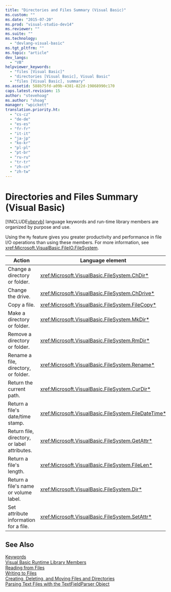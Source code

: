 ```yaml
---
title: "Directories and Files Summary (Visual Basic)"
ms.custom: ""
ms.date: "2015-07-20"
ms.prod: "visual-studio-dev14"
ms.reviewer: ""
ms.suite: ""
ms.technology: 
  - "devlang-visual-basic"
ms.tgt_pltfrm: ""
ms.topic: "article"
dev_langs: 
  - "VB"
helpviewer_keywords: 
  - "files [Visual Basic]"
  - "directories [Visual Basic], Visual Basic"
  - "files [Visual Basic], summary"
ms.assetid: 588b75fd-a09b-4381-822d-19868990c170
caps.latest.revision: 15
author: "stevehoag"
ms.author: "shoag"
manager: "wpickett"
translation.priority.ht: 
  - "cs-cz"
  - "de-de"
  - "es-es"
  - "fr-fr"
  - "it-it"
  - "ja-jp"
  - "ko-kr"
  - "pl-pl"
  - "pt-br"
  - "ru-ru"
  - "tr-tr"
  - "zh-cn"
  - "zh-tw"
---
```

# Directories and Files Summary (Visual Basic)
[!INCLUDE[vbprvb](../../../csharp\programming-guide\concepts\linq/includes/vbprvb_md.md)] language keywords and run-time library members are organized by purpose and use.  
  
 Using the `My` feature gives you greater productivity and performance in file I/O operations than using these members. For more information, see <xref:Microsoft.VisualBasic.FileIO.FileSystem>.  
  
|**Action**|**Language element**|  
|----------------|--------------------------|  
|Change a directory or folder.|<xref:Microsoft.VisualBasic.FileSystem.ChDir*>|  
|Change the drive.|<xref:Microsoft.VisualBasic.FileSystem.ChDrive*>|  
|Copy a file.|<xref:Microsoft.VisualBasic.FileSystem.FileCopy*>|  
|Make a directory or folder.|<xref:Microsoft.VisualBasic.FileSystem.MkDir*>|  
|Remove a directory or folder.|<xref:Microsoft.VisualBasic.FileSystem.RmDir*>|  
|Rename a file, directory, or folder.|<xref:Microsoft.VisualBasic.FileSystem.Rename*>|  
|Return the current path.|<xref:Microsoft.VisualBasic.FileSystem.CurDir*>|  
|Return a file's date/time stamp.|<xref:Microsoft.VisualBasic.FileSystem.FileDateTime*>|  
|Return file, directory, or label attributes.|<xref:Microsoft.VisualBasic.FileSystem.GetAttr*>|  
|Return a file's length.|<xref:Microsoft.VisualBasic.FileSystem.FileLen*>|  
|Return a file's name or volume label.|<xref:Microsoft.VisualBasic.FileSystem.Dir*>|  
|Set attribute information for a file.|<xref:Microsoft.VisualBasic.FileSystem.SetAttr*>|  
  
## See Also  
 [Keywords](../../../visual-basic\language-reference\keywords/index.md)   
 [Visual Basic Runtime Library Members](../../../visual-basic\language-reference/visual-basic-runtime-library-members.md)   
 [Reading from Files](../../../visual-basic\developing-apps\programming\drives-directories-files/reading-from-files.md)   
 [Writing to Files](../../../visual-basic\developing-apps\programming\drives-directories-files/writing-to-files.md)   
 [Creating, Deleting, and Moving Files and Directories](../../../visual-basic\developing-apps\programming\drives-directories-files/creating-deleting-and-moving-files-and-directories.md)   
 [Parsing Text Files with the TextFieldParser Object](../../../visual-basic\developing-apps\programming\drives-directories-files/parsing-text-files-with-the-textfieldparser-object.md)